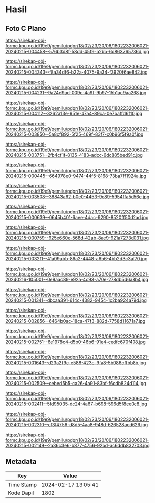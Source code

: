 # Hasil

## Foto C Plano

https://sirekap-obj-formc.kpu.go.id/19e9/pemilu/pdpr/18/02/23/20/06/1802232006021-20240215-004458--576b3d8f-58dd-45f9-a2bb-6d863765736d.jpg

https://sirekap-obj-formc.kpu.go.id/19e9/pemilu/pdpr/18/02/23/20/06/1802232006021-20240215-004343--f8a34df6-b22a-4075-9a34-f3920f6ae842.jpg

https://sirekap-obj-formc.kpu.go.id/19e9/pemilu/pdpr/18/02/23/20/06/1802232006021-20240215-004231--9a24e9ad-009c-4a9f-9b97-15b1ac9aa268.jpg

https://sirekap-obj-formc.kpu.go.id/19e9/pemilu/pdpr/18/02/23/20/06/1802232006021-20240215-004112--3262a13e-951e-47a4-89ca-0e7baffd6f10.jpg

https://sirekap-obj-formc.kpu.go.id/19e9/pemilu/pdpr/18/02/23/20/06/1802232006021-20240215-003850--5a8cf892-5f25-469f-83f7-c0b96f5f9a0f.jpg

https://sirekap-obj-formc.kpu.go.id/19e9/pemilu/pdpr/18/02/23/20/06/1802232006021-20240215-003751--2fb4cf1f-8135-4183-adcc-6dc885bed91c.jpg

https://sirekap-obj-formc.kpu.go.id/19e9/pemilu/pdpr/18/02/23/20/06/1802232006021-20240215-000445--664978e0-9474-44f5-8168-73ba7ff1924a.jpg

https://sirekap-obj-formc.kpu.go.id/19e9/pemilu/pdpr/18/02/23/20/06/1802232006021-20240215-003508--38843a62-b0e0-4453-9c89-5954ffa5d56e.jpg

https://sirekap-obj-formc.kpu.go.id/19e9/pemilu/pdpr/18/02/23/20/06/1802232006021-20240215-000639--0645b401-6aee-4dac-9290-8520ff50d2ad.jpg

https://sirekap-obj-formc.kpu.go.id/19e9/pemilu/pdpr/18/02/23/20/06/1802232006021-20240215-000759--925e660e-568d-42ab-8ae9-921a7273d031.jpg

https://sirekap-obj-formc.kpu.go.id/19e9/pemilu/pdpr/18/02/23/20/06/1802232006021-20240215-003211--41a09abb-86a2-4448-a6b6-4bb2d3c3af70.jpg

https://sirekap-obj-formc.kpu.go.id/19e9/pemilu/pdpr/18/02/23/20/06/1802232006021-20240216-105001--0e9aac89-e92a-4c93-a70e-278db5d6a8b4.jpg

https://sirekap-obj-formc.kpu.go.id/19e9/pemilu/pdpr/18/02/23/20/06/1802232006021-20240215-001341--dbcaa391-614c-4382-9454-1c2ba924a79d.jpg

https://sirekap-obj-formc.kpu.go.id/19e9/pemilu/pdpr/18/02/23/20/06/1802232006021-20240215-002856--6464b0ac-18ca-47f3-882d-7758d11671a7.jpg

https://sirekap-obj-formc.kpu.go.id/19e9/pemilu/pdpr/18/02/23/20/06/1802232006021-20240215-002751--6e1978c4-d5b0-46b6-91e4-cedfc670f408.jpg

https://sirekap-obj-formc.kpu.go.id/19e9/pemilu/pdpr/18/02/23/20/06/1802232006021-20240215-001643--d23a2f9c-e588-423c-9fa8-5b086cffbb8b.jpg

https://sirekap-obj-formc.kpu.go.id/19e9/pemilu/pdpr/18/02/23/20/06/1802232006021-20240215-002509--cebed5b5-ca26-4a91-83bf-f6cdb824d114.jpg

https://sirekap-obj-formc.kpu.go.id/19e9/pemilu/pdpr/18/02/23/20/06/1802232006021-20240215-002411--5fd95035-dc24-4a67-b698-596d5f8ee0c8.jpg

https://sirekap-obj-formc.kpu.go.id/19e9/pemilu/pdpr/18/02/23/20/06/1802232006021-20240215-002310--cf3f4756-d8d5-4aa8-948d-626528acd626.jpg

https://sirekap-obj-formc.kpu.go.id/19e9/pemilu/pdpr/18/02/23/20/06/1802232006021-20240215-002149--2a36c3e6-b877-4756-92bd-ac6ddb832703.jpg


## Metadata

| Key        | Value               |
| ---------- | ------------------- |
| Time Stamp | 2024-02-17 13:05:41 |
| Kode Dapil | 1802                |



